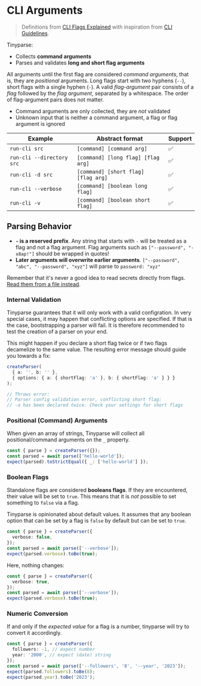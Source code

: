 # CLI Arguments

> Definitions from [CLI Flags Explained](https://oclif.io/blog/2019/02/20/cli-flags-explained) with inspiration from [CLI Guidelines](https://clig.dev/).

Tinyparse:

- Collects **command arguments**
- Parses and validates **long and short flag arguments**

All arguments until the first flag are considered _command arguments_, that is, they are _positional_ arguments. Long flags start with two hyphens (`--`), short flags with a single hyphen (`-`). A valid _flag-argument_ pair consists of a _flag_ followed by the _flag argument_, separated by a whitespace. The order of flag-argument pairs does not matter.

- Command arguments are only collected, they are _not_ validated
- Unknown input that is neither a command argument, a flag or flag argument is ignored

| Example                   | Abstract format                     | Support |
| ------------------------- | ----------------------------------- | ------- |
| `run-cli src`             | `[command] [command arg]`           | ✅      |
| `run-cli --directory src` | `[command] [long flag] [flag arg]`  | ✅      |
| `run-cli -d src`          | `[command] [short flag] [flag arg]` | ✅      |
| `run-cli --verbose`       | `[command] [boolean long flag]`     | ✅      |
| `run-cli -v `             | `[command] [boolean short flag]`    | ✅      |

## Parsing Behavior

- **`-` is a reserved prefix**. Any string that starts with `-` will be treated as a flag and not a flag argument. Flag arguments such as `["--password", "-x8ap!"]` should be wrapped in quotes!
- **Later arguments will overwrite earlier arguments**. `["--password", "abc", "--password", "xyz"]` will parse to `password: "xyz"`

Remember that it's never a good idea to read secrets directly from flags. [Read them from a file instead](https://clig.dev/#arguments-and-flags).

### Internal Validation

Tinyparse guarantees that it will only work with a valid configration. In very special cases, it may happen that conflicting options are specified. If that is the case, bootstrapping a parser will fail. It is therefore recommended to test the creation of a parser on your end.

This might happen if you declare a short flag twice or if two flags decamelize to the same value. The resulting error message should guide you towards a fix:

<!-- doctest: cli arguments, internal validation -->

```ts
createParser(
  { a: '', b: '' },
  { options: { a: { shortFlag: 'a' }, b: { shortFlag: 'a' } } }
);

// Throws error:
// Parser config validation error, conflicting short flag:
// -a has been declared twice. Check your settings for short flags
```

### Positional (Command) Arguments

When given an array of strings, Tinyparse will collect all positional/command arguments on the `_` property.

<!-- doctest: positional arguments -->

```ts
const { parse } = createParser({});
const parsed = await parse(['hello-world']);
expect(parsed).toStrictEqual({ _: ['hello-world'] });
```

### Boolean Flags

Standalone flags are considered **booleans flags**. If they are encountered, their value will be set to `true`. This means that it is _not_ possible to set something to `false` via a flag.

Tinyparse is opinionated about default values. It assumes that any boolean option that can be set by a flag is `false` by default but can be set to `true`.

<!-- doctest: boolean flags 1 -->

```ts
const { parse } = createParser({
  verbose: false,
});
const parsed = await parse(['--verbose']);
expect(parsed.verbose).toBe(true);
```

Here, nothing changes:

<!-- doctest: boolean flags 2 -->

```ts
const { parse } = createParser({
  verbose: true,
});
const parsed = await parse(['--verbose']);
expect(parsed.verbose).toBe(true);
```

### Numeric Conversion

If and only if the _expected value_ for a flag is a number, tinyparse will try to convert it accordingly.

<!-- doctest: number conversion -->

```ts
const { parse } = createParser({
  followers: -1, // expect number
  year: '2000', // expect (date) string
});
const parsed = await parse(['--followers', '8', '--year', '2023']);
expect(parsed.followers).toBe(8);
expect(parsed.year).toBe('2023');
```
